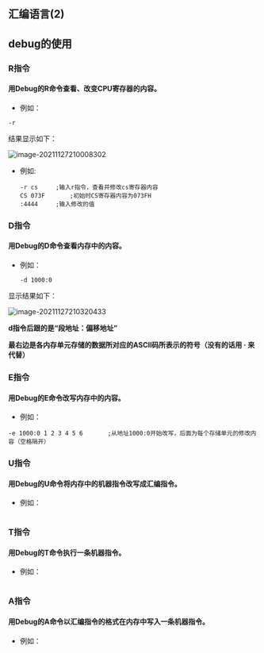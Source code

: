 ## 汇编语言(2)

## debug的使用

### R指令

#### 用Debug的R命令查看、改变CPU寄存器的内容。

* 例如：

```
-r
```

结果显示如下：

![image-20211127210008302](C:\Users\fjq\AppData\Roaming\Typora\typora-user-images\image-20211127210008302.png)

* 例如:

  ```
  -r cs		;输入r指令，查看并修改cs寄存器内容
  CS 073F		;初始时CS寄存器内容为073FH
  :4444		;输入修改的值
  ```

### D指令

#### 用Debug的D命令查看内存中的内容。



* 例如：

  ```
  -d 1000:0
  ```

显示结果如下：

![image-20211127210320433](C:\Users\fjq\AppData\Roaming\Typora\typora-user-images\image-20211127210320433.png)

**d指令后跟的是“段地址：偏移地址”**

**最右边是各内存单元存储的数据所对应的ASCII码所表示的符号（没有的话用 · 来代替）**

### E指令

#### 用Debug的E命令改写内存中的内容。

* 例如：

```
-e 1000:0 1 2 3 4 5 6 		;从地址1000:0开始改写，后面为每个存储单元的修改内容（空格隔开）
```



### U指令

#### 用Debug的U命令将内存中的机器指令改写成汇编指令。

* 例如：

```

```



### T指令

#### 用Debug的T命令执行一条机器指令。

* 例如：

```

```

### A指令

#### 用Debug的A命令以汇编指令的格式在内存中写入一条机器指令。

* 例如：

```
```

